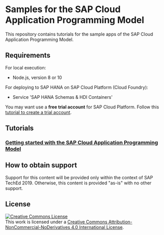 # Samples for the SAP Cloud Application Programming Model

This repository contains tutorials for the sample apps of the SAP Cloud Application Programming Model.

## Requirements

For local execution:
- Node.js, version 8 or 10

For deploying to SAP HANA on SAP Cloud Platform (Cloud Foundry):
- Service 'SAP HANA Schemas & HDI Containers'

You may want use a **free trial account** for SAP Cloud Platform.  Follow this [tutorial to create a trial account](https://developers.sap.com/tutorials/hcp-create-trial-account.html).


## Tutorials


### [Getting started with the SAP Cloud Application Programming Model ](exercises-java/readme.md)

<!-- ### [Rapid Service Development with SAP Cloud Application Programming Model](exercises-node/) -->



## How to obtain support

Support for this content will be provided only within the context of SAP TechEd 2019. Otherwise, this content is provided "as-is" with no other support.

## License

<a rel="license" href="http://creativecommons.org/licenses/by-nc-nd/4.0/"><img alt="Creative Commons License" style="border-width:0" src="https://i.creativecommons.org/l/by-nc-nd/4.0/88x31.png" /></a><br />This work is licensed under a <a rel="license" href="http://creativecommons.org/licenses/by-nc-nd/4.0/">Creative Commons Attribution-NonCommercial-NoDerivatives 4.0 International License</a>.
